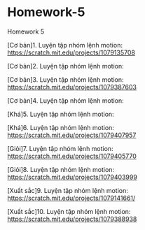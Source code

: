 # Homework-5
Homework 5

[Cơ bản]1. Luyện tập nhóm lệnh motion: https://scratch.mit.edu/projects/1079135708

[Cơ bản]2. Luyện tập nhóm lệnh motion: 

[Cơ bản]3. Luyện tập nhóm lệnh motion: https://scratch.mit.edu/projects/1079387603

[Cơ bản]4. Luyện tập nhóm lệnh motion: 

[Khá]5. Luyện tập nhóm lệnh motion: 

[Khá]6. Luyện tập nhóm lệnh motion: https://scratch.mit.edu/projects/1079407957

[Giỏi]7. Luyện tập nhóm lệnh motion: https://scratch.mit.edu/projects/1079405770

[Giỏi]8. Luyện tập nhóm lệnh motion: https://scratch.mit.edu/projects/1079403999

[Xuất sắc]9. Luyện tập nhóm lệnh motion: https://scratch.mit.edu/projects/1079141661/

[Xuất sắc]10. Luyện tập nhóm lệnh motion: https://scratch.mit.edu/projects/1079388938
